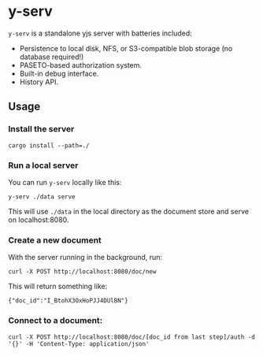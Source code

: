 # y-serv

`y-serv` is a standalone yjs server with batteries included:
- Persistence to local disk, NFS, or S3-compatible blob storage (no database required!)
- PASETO-based authorization system.
- Built-in debug interface.
- History API.

## Usage

### Install the server

    cargo install --path=./

### Run a local server

You can run `y-serv` locally like this:

    y-serv ./data serve

This will use `./data` in the local directory as the document store and serve on localhost:8080.

### Create a new document

With the server running in the background, run:

    curl -X POST http://localhost:8080/doc/new

This will return something like:

    {"doc_id":"I_BtohX3OxHoPJJ4DUlBN"}

### Connect to a document:

    curl -X POST http://localhost:8080/doc/[doc_id from last step]/auth -d '{}' -H 'Content-Type: application/json'

